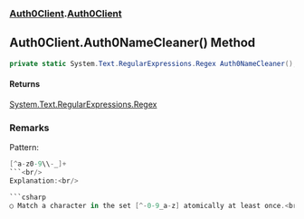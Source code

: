 ### [Auth0Client](../index.md 'Auth0Client').[Auth0Client](index.md 'Auth0Client\.Auth0Client')

## Auth0Client\.Auth0NameCleaner\(\) Method

```csharp
private static System.Text.RegularExpressions.Regex Auth0NameCleaner();
```

#### Returns
[System\.Text\.RegularExpressions\.Regex](https://learn.microsoft.com/en-us/dotnet/api/system.text.regularexpressions.regex 'System\.Text\.RegularExpressions\.Regex')

### Remarks
Pattern:<br/>

```csharp
[^a-z0-9\\-_]+
```<br/>
Explanation:<br/>

```csharp
○ Match a character in the set [^-0-9_a-z] atomically at least once.<br/>
```